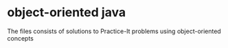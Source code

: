 # object-oriented java
The files consists of solutions to Practice-It problems using object-oriented concepts
